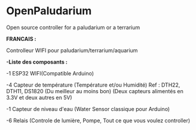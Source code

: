 # OpenPaludarium
Open source controller for a paludarium or a terrarium


**FRANCAIS :**

Controlleur WIFI pour paludarium/terrarium/aquarium

**-Liste des composants :**


 -1 ESP32 WIFI(Compatible Arduino)
 
 -4 Capteur de température (Température et/ou Humidité) Ref : DTH22, DTH11, DS1820 (Du meilleur au moins bon) (Deux capteurs alimentés en 3.3V et deux autres en 5V)
 
 -1 Capteur de niveau d'eau (Water Sensor classique pour Arduino)
 
 -6 Relais (Controle de lumière, Pompe, Tout ce que vous voulez controller)



